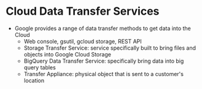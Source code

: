 # Cloud Data Transfer Services

- Google provides a range of data transfer methods to get data into the Cloud
  - Web console, gsutil, gcloud storage, REST API
  - Storage Transfer Service: service specifically built to bring files and objects into Google Cloud Storage
  - BigQuery Data Transfer Service: specifically bring data into big query tables
  - Transfer Appliance: physical object that is sent to a customer's location 
